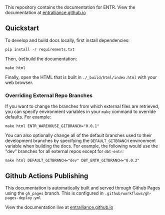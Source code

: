 This repository contains the documentation for ENTR.
View the documentation at [entralliance.github.io](https://entralliance.github.io)

## Quickstart

To develop and build docs locally, first install dependencies:

```
pip install -r requirements.txt
```

Then, (re)build the documentation:

```
make html
```

Finally, open the HTML that is built in `./_build/html/index.html` with your web browser.

### Overriding External Repo Branches

If you want to change the branches from which external files are retrieved, you can specify environment variables in your `make` command to override defaults. For example:
```
make html ENTR_WAREHOUSE_GITBRANCH="0.0.1"
```

You can also optionally change all of the default branches used to their development branches by specifying the `DEFAULT_GITBRANCH` environment variable when building the docs. For example, the following would use the "dev" branches for all external repos except for `dbt-entr`:
```
make html DEFAULT_GITBRANCH="dev" DBT_ENTR_GITBRANCH="0.0.2"
```

## Github Actions Publishing

This documentation is automatically built and served through Github Pages using the `gh_pages` branch. This is configured in `.github/workflows/gh-pages-deploy.yml`

View the documentation live at [entralliance.github.io](https://entralliance.github.io)
